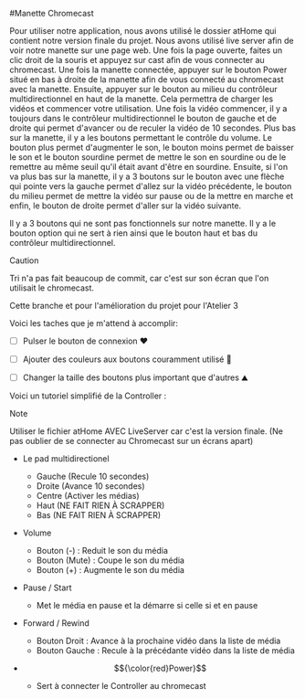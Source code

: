 #Manette Chromecast

Pour utiliser notre application, nous avons utilisé le dossier atHome qui contient notre version finale du projet. Nous avons utilisé live server afin de voir notre manette sur une page web. 
Une fois la page ouverte, faites un clic droit de la souris et appuyez sur cast afin de vous connecter au chromecast. Une fois la manette connectée, appuyer sur le bouton Power situé en bas à droite de la manette afin de vous connecté au chromecast avec la manette. Ensuite, appuyer sur le bouton au milieu du contrôleur multidirectionnel en haut de la manette. Cela permettra de charger les vidéos et commencer votre utilisation. Une fois la vidéo commencer, il y a toujours dans le contrôleur multidirectionnel le bouton de gauche et de droite qui permet d'avancer ou de reculer la vidéo de 10 secondes. Plus bas sur la manette, il y a les boutons permettant le contrôle du volume. Le bouton plus permet d'augmenter le son, le bouton moins permet de baisser le son et le bouton sourdine permet de mettre le son en sourdine ou de le remettre au même seuil qu'il était avant d'être en sourdine. Ensuite, si l'on va plus bas sur la manette, il y a 3 boutons sur le bouton avec une flèche qui pointe vers la gauche permet d'allez sur la vidéo précédente, le bouton du milieu permet de mettre la vidéo sur pause ou de la mettre en marche et enfin, le bouton de droite permet d'aller sur la vidéo suivante.

Il y a 3 boutons qui ne sont pas fonctionnels sur notre manette. Il y a le bouton option qui ne sert à rien ainsi que le bouton haut et bas du contrôleur multidirectionnel.

> [!CAUTION]
> Tri n'a pas fait beaucoup de commit, car c'est sur son écran que l'on utilisait le chromecast.

Cette branche et pour l'amélioration du projet pour l'Atelier 3

Voici les taches que je m'attend à accomplir:
- [ ] Pulser le bouton de connexion ❤️
- [ ] Ajouter des couleurs aux boutons couramment utilisé 🌈
- [ ] Changer la taille des boutons plus important que d'autres ⛰️


Voici un tutoriel simplifié de la Controller :

> [!NOTE]
> Utiliser le fichier atHome AVEC LiveServer car c'est la version finale.
> (Ne pas oublier de se connecter au Chromecast sur un écrans apart)


* Le pad multidirectionel
  - Gauche (Recule 10 secondes)
  - Droite (Avance 10 secondes)
  - Centre (Activer les médias)
  - Haut (NE FAIT RIEN À SCRAPPER)
  - Bas (NE FAIT RIEN À SCRAPPER)

* Volume
  - Bouton (-) : Reduit le son du média
  - Bouton (Mute) : Coupe le son du média
  - Bouton (+) : Augmente le son du média

* Pause / Start
  - Met le média en pause et la démarre si celle si et en pause

* Forward / Rewind
  - Bouton Droit : Avance à la prochaine vidéo dans la liste de média
  - Bouton Gauche : Recule à la précédante vidéo dans la liste de média


* $${\color{red}Power}$$
  - Sert à connecter le Controller au chromecast 
  




